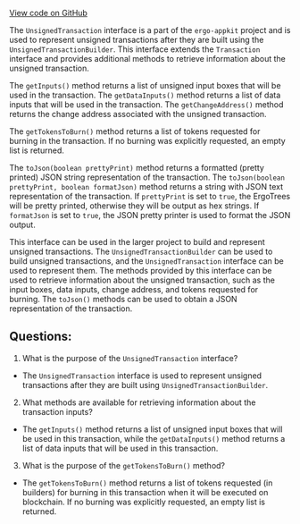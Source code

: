 [View code on GitHub](https://github.com/ergoplatform/ergo-appkit/lib-api/src/main/java/org/ergoplatform/appkit/UnsignedTransaction.java)

The `UnsignedTransaction` interface is a part of the `ergo-appkit` project and is used to represent unsigned transactions after they are built using the `UnsignedTransactionBuilder`. This interface extends the `Transaction` interface and provides additional methods to retrieve information about the unsigned transaction.

The `getInputs()` method returns a list of unsigned input boxes that will be used in the transaction. The `getDataInputs()` method returns a list of data inputs that will be used in the transaction. The `getChangeAddress()` method returns the change address associated with the unsigned transaction.

The `getTokensToBurn()` method returns a list of tokens requested for burning in the transaction. If no burning was explicitly requested, an empty list is returned.

The `toJson(boolean prettyPrint)` method returns a formatted (pretty printed) JSON string representation of the transaction. The `toJson(boolean prettyPrint, boolean formatJson)` method returns a string with JSON text representation of the transaction. If `prettyPrint` is set to `true`, the ErgoTrees will be pretty printed, otherwise they will be output as hex strings. If `formatJson` is set to `true`, the JSON pretty printer is used to format the JSON output.

This interface can be used in the larger project to build and represent unsigned transactions. The `UnsignedTransactionBuilder` can be used to build unsigned transactions, and the `UnsignedTransaction` interface can be used to represent them. The methods provided by this interface can be used to retrieve information about the unsigned transaction, such as the input boxes, data inputs, change address, and tokens requested for burning. The `toJson()` methods can be used to obtain a JSON representation of the transaction.
## Questions: 
 1. What is the purpose of the `UnsignedTransaction` interface?
- The `UnsignedTransaction` interface is used to represent unsigned transactions after they are built using `UnsignedTransactionBuilder`.

2. What methods are available for retrieving information about the transaction inputs?
- The `getInputs()` method returns a list of unsigned input boxes that will be used in this transaction, while the `getDataInputs()` method returns a list of data inputs that will be used in this transaction.

3. What is the purpose of the `getTokensToBurn()` method?
- The `getTokensToBurn()` method returns a list of tokens requested (in builders) for burning in this transaction when it will be executed on blockchain. If no burning was explicitly requested, an empty list is returned.